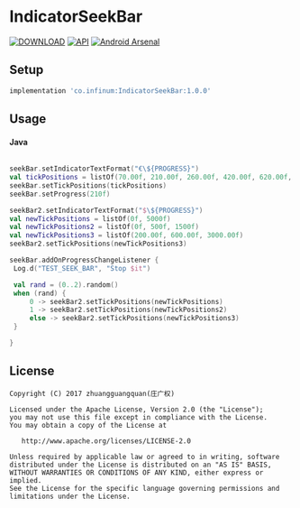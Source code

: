 # IndicatorSeekBar

[![DOWNLOAD](https://api.bintray.com/packages/warkiz/maven/indicatorseekbar/images/download.svg)](https://bintray.com/warkiz/maven/indicatorseekbar/_latestVersion)
[![API](https://img.shields.io/badge/API-14%2B-brightgreen.svg?style=flat)](https://android-arsenal.com/api?level=14)
[![Android Arsenal]( https://img.shields.io/badge/Android%20Arsenal-IndicatorSeekBar-green.svg?style=flat )]( https://android-arsenal.com/details/1/6434 )

## Setup

```gradle
implementation 'co.infinum:IndicatorSeekBar:1.0.0'
```

## Usage
#### Java

```Kotlin

seekBar.setIndicatorTextFormat("€\${PROGRESS}")
val tickPositions = listOf(70.00f, 210.00f, 260.00f, 420.00f, 620.00f, 1000.00f)
seekBar.setTickPositions(tickPositions)
seekBar.setProgress(210f)

seekBar2.setIndicatorTextFormat("$\${PROGRESS}")
val newTickPositions = listOf(0f, 5000f)
val newTickPositions2 = listOf(0f, 500f, 1500f)
val newTickPositions3 = listOf(200.00f, 600.00f, 3000.00f)
seekBar2.setTickPositions(newTickPositions3)

seekBar.addOnProgressChangeListener {
 Log.d("TEST_SEEK_BAR", "Stop $it")

 val rand = (0..2).random()
 when (rand) {
     0 -> seekBar2.setTickPositions(newTickPositions)
     1 -> seekBar2.setTickPositions(newTickPositions2)
     else -> seekBar2.setTickPositions(newTickPositions3)
 }

}

```

## License

	Copyright (C) 2017 zhuangguangquan(庄广权)
	
	Licensed under the Apache License, Version 2.0 (the "License");
	you may not use this file except in compliance with the License.
	You may obtain a copy of the License at
	
	   http://www.apache.org/licenses/LICENSE-2.0
	
	Unless required by applicable law or agreed to in writing, software
	distributed under the License is distributed on an "AS IS" BASIS,
	WITHOUT WARRANTIES OR CONDITIONS OF ANY KIND, either express or implied.
	See the License for the specific language governing permissions and
	limitations under the License.
